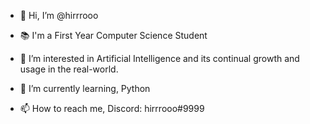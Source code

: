 - 👋 Hi, I’m @hirrrooo

- 📚 I'm a First Year Computer Science Student

- 👀 I’m interested in Artificial Intelligence and its continual growth and usage in the real-world. 

- 🌱 I’m currently learning, Python
 
- 📫 How to reach me, Discord: hirrrooo#9999

<!---
hirrrooo/hirrrooo is a ✨ special ✨ repository because its `README.md` (this file) appears on your GitHub profile.
You can click the Preview link to take a look at your changes.
--->
